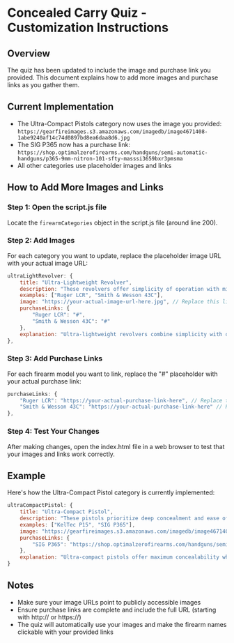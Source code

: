 # Concealed Carry Quiz - Customization Instructions

## Overview
The quiz has been updated to include the image and purchase link you provided. This document explains how to add more images and purchase links as you gather them.

## Current Implementation
- The Ultra-Compact Pistols category now uses the image you provided: 
  `https://gearfireimages.s3.amazonaws.com/imagedb/image4671408-1abe9240af14c74d0897bd8ea6daa8d6.jpg`
- The SIG P365 now has a purchase link: 
  `https://shop.optimalzerofirearms.com/handguns/semi-automatic-handguns/p365-9mm-nitron-101-sfty-masssi3659bxr3pmsma`
- All other categories use placeholder images and links

## How to Add More Images and Links

### Step 1: Open the script.js file
Locate the `firearmCategories` object in the script.js file (around line 200).

### Step 2: Add Images
For each category you want to update, replace the placeholder image URL with your actual image URL:

```javascript
ultraLightRevolver: {
    title: "Ultra-Lightweight Revolver",
    description: "These revolvers offer simplicity of operation with minimal weight, perfect for those who value reliability and ease of use.",
    examples: ["Ruger LCR", "Smith & Wesson 43C"],
    image: "https://your-actual-image-url-here.jpg", // Replace this line
    purchaseLinks: {
        "Ruger LCR": "#",
        "Smith & Wesson 43C": "#"
    },
    explanation: "Ultra-lightweight revolvers combine simplicity with deep concealment capabilities. Their straightforward operation makes them excellent choices for beginners or those who prefer mechanical simplicity."
},
```

### Step 3: Add Purchase Links
For each firearm model you want to link, replace the "#" placeholder with your actual purchase link:

```javascript
purchaseLinks: {
    "Ruger LCR": "https://your-actual-purchase-link-here", // Replace this line
    "Smith & Wesson 43C": "https://your-actual-purchase-link-here" // Replace this line
},
```

### Step 4: Test Your Changes
After making changes, open the index.html file in a web browser to test that your images and links work correctly.

## Example
Here's how the Ultra-Compact Pistol category is currently implemented:

```javascript
ultraCompactPistol: {
    title: "Ultra-Compact Pistol",
    description: "These pistols prioritize deep concealment and ease of carry, making them ideal for situations where discretion is paramount.",
    examples: ["KelTec P15", "SIG P365"],
    image: "https://gearfireimages.s3.amazonaws.com/imagedb/image4671408-1abe9240af14c74d0897bd8ea6daa8d6.jpg",
    purchaseLinks: {
        "SIG P365": "https://shop.optimalzerofirearms.com/handguns/semi-automatic-handguns/p365-9mm-nitron-101-sfty-masssi3659bxr3pmsma"
    },
    explanation: "Ultra-compact pistols offer maximum concealability while still providing adequate defensive capability. They're ideal for those who prioritize ease of carry and deep concealment."
}
```

## Notes
- Make sure your image URLs point to publicly accessible images
- Ensure purchase links are complete and include the full URL (starting with http:// or https://)
- The quiz will automatically use your images and make the firearm names clickable with your provided links
